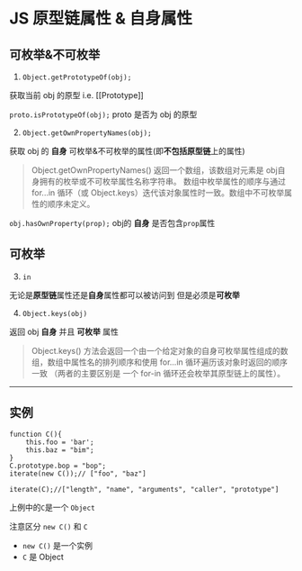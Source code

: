# JS 原型链属性 & 自身属性

## 可枚举&不可枚举

1. `Object.getPrototypeOf(obj);`

获取当前 obj 的原型 i.e. [[Prototype]]

`proto.isPrototypeOf(obj);`
proto 是否为 obj 的原型

2. `Object.getOwnPropertyNames(obj);`

获取 obj 的 **自身** 可枚举&不可枚举的属性(即**不包括原型链**上的属性)

>Object.getOwnPropertyNames() 返回一个数组，该数组对元素是 obj自身拥有的枚举或不可枚举属性名称字符串。 数组中枚举属性的顺序与通过 for...in 循环（或 Object.keys）迭代该对象属性时一致。数组中不可枚举属性的顺序未定义。

`obj.hasOwnProperty(prop);`
obj的 **自身** 是否包含`prop`属性

## 可枚举

3. `in`

无论是**原型链**属性还是**自身**属性都可以被访问到
但是必须是**可枚举**

4. `Object.keys(obj)`

返回 obj **自身** 并且 **可枚举** 属性

>Object.keys() 方法会返回一个由一个给定对象的自身可枚举属性组成的数组，数组中属性名的排列顺序和使用 for...in 循环遍历该对象时返回的顺序一致 （两者的主要区别是 一个 for-in 循环还会枚举其原型链上的属性）。


***

## 实例


```
function C(){
	this.foo = 'bar';
	this.baz = "bim";
}
C.prototype.bop = "bop";
iterate(new C());// ["foo", "baz"]

iterate(C);//["length", "name", "arguments", "caller", "prototype"]

```

上例中的`C`是一个 `Object`

注意区分 `new C()` 和 `C`
+ `new C()` 是一个实例
+ `C` 是 Object




